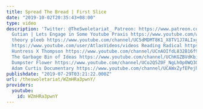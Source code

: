 ```yaml
---
title: Spread The Bread | First Slice
date: "2019-10-02T20:35:43+08:00"
type: video
description: 'Twitter: @TheSwoletariat_ Patreon: https://www.patreon.com/the_swoletariat
  Gutian | Lets Engage in Some Youtube Praxis https://www.youtube.com/watch?v=e9qX4kXzxAE&
  theory pleeb https://www.youtube.com/channel/UC5dMDMT8K1_X8TV1J7ALIxg/videos sev_k
  https://www.youtube.com/user/AtlasVideos/videos Reading Radical https://www.youtube.com/channel/UCbS0IlJwXkInaRD_ZE2yT1w
  Huntress X Thompson https://www.youtube.com/channel/UCnAOIfdL832B16f9Gb4xeTA/videos
  The Garbage Bin of Ideas https://www.youtube.com/channel/UChKGZBVdKbiBGgn2yhhcmSA
  Dumpster Flower https://www.youtube.com/channel/UCo2Q5Z0F_NgLh0p0WQ30Jmg/videos
  Adam Curtis Documentary https://www.youtube.com/channel/UCAWxZyfEPejhGJv8Z4wbKBw'
publishdate: "2019-07-29T03:21:22.000Z"
url: /theswoletariat/WZmHRa3pwnY/
providers:
  youtube:
    id: WZmHRa3pwnY
---
```

